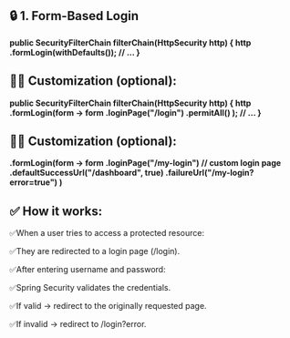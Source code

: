 ## 🔒 1. Form-Based Login
**public SecurityFilterChain filterChain(HttpSecurity http) {
	http
		.formLogin(withDefaults());
	// ...
}**


## 👨‍💻 Customization (optional):

**public SecurityFilterChain filterChain(HttpSecurity http) {
	http
		.formLogin(form -> form
			.loginPage("/login")
			.permitAll()
		);
	// ...
}**

## 👨‍💻 Customization (optional):

**.formLogin(form -> form
    .loginPage("/my-login") // custom login page
    .defaultSuccessUrl("/dashboard", true)
    .failureUrl("/my-login?error=true")
)**

## ✅ How it works:

✅When a user tries to access a protected resource:

✅They are redirected to a login page (/login).

✅After entering username and password:

✅Spring Security validates the credentials.

✅If valid → redirect to the originally requested page.

✅If invalid → redirect to /login?error.



